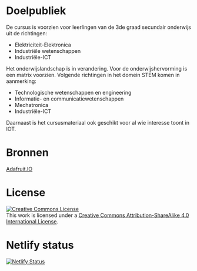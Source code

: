 # Doelpubliek

De cursus is voorzien voor leerlingen van de 3de graad secundair onderwijs uit de richtingen:
* Elektriciteit-Elektronica
* Industriële wetenschappen
* Industriële-ICT

Het onderwijslandschap is in verandering. Voor de onderwijshervorming is een matrix voorzien. 
Volgende richtingen in het domein STEM komen in aanmerking:
* Technologische wetenschappen en engineering
* Informatie- en communicatiewetenschappen
* Mechatronica
* Industriële-ICT

Daarnaast is het cursusmateriaal ook geschikt voor al wie interesse toont in IOT.

# Bronnen

[Adafruit.IO](https://learn.adafruit.com/welcome-to-adafruit-io/what-is-adafruit-io)

# License

<a rel="license" href="http://creativecommons.org/licenses/by-sa/4.0/"><img alt="Creative Commons License" style="border-width:0" src="https://i.creativecommons.org/l/by-sa/4.0/88x31.png" /></a><br />This work is licensed under a <a rel="license" href="http://creativecommons.org/licenses/by-sa/4.0/">Creative Commons Attribution-ShareAlike 4.0 International License</a>.

# Netlify status

[![Netlify Status](https://api.netlify.com/api/v1/badges/a65ef9a5-c50e-45f4-8ad2-fb573fcb052b/deploy-status)](https://app.netlify.com/sites/innovet-adafruitio-so/deploys)
